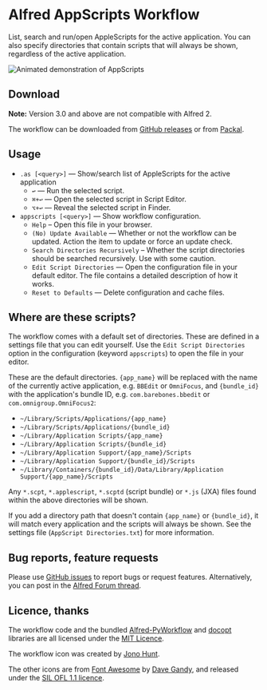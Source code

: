 
Alfred AppScripts Workflow
==========================

List, search and run/open AppleScripts for the active application. You can also specify directories that contain scripts that will always be shown, regardless of the active application.

![][demo]


Download
--------

**Note:** Version 3.0 and above are not compatible with Alfred 2.

The workflow can be downloaded from [GitHub releases][gh-releases] or from [Packal][packal].


Usage
-----

- `.as [<query>]` — Show/search list of AppleScripts for the active application
	- `↩` — Run the selected script.
	- `⌘+↩` — Open the selected script in Script Editor.
	- `⌥+↩` — Reveal the selected script in Finder.
- `appscripts [<query>]` — Show workflow configuration.
    - `Help` – Open this file in your browser.
    - `(No) Update Available` — Whether or not the workflow can be updated. Action the item to update or force an update check.
    - `Search Directories Recursively` – Whether the script directories should be searched recursively. Use with some caution.
    - `Edit Script Directories` — Open the configuration file in your default editor. The file contains a detailed description of how it works.
    - `Reset to Defaults` — Delete configuration and cache files.


Where are these scripts?
------------------------

The workflow comes with a default set of directories. These are defined in a settings file that you can edit yourself. Use the `Edit Script Directories` option in the configuration (keyword `appscripts`) to open the file in your editor.

These are the default directories. `{app_name}` will be replaced with the name of the currently active application, e.g. `BBEdit` or `OmniFocus`, and `{bundle_id}` with the application's bundle ID, e.g. `com.barebones.bbedit` or `com.omnigroup.OmniFocus2`:

- `~/Library/Scripts/Applications/{app_name}`
- `~/Library/Scripts/Applications/{bundle_id}`
- `~/Library/Application Scripts/{app_name}`
- `~/Library/Application Scripts/{bundle_id}`
- `~/Library/Application Support/{app_name}/Scripts`
- `~/Library/Application Support/{bundle_id}/Scripts`
- `~/Library/Containers/{bundle_id}/Data/Library/Application Support/{app_name}/Scripts`

Any `*.scpt`, `*.applescript`, `*.scptd` (script bundle) or `*.js` (JXA) files found within the above directories will be shown.

If you add a directory path that doesn't contain `{app_name}` or `{bundle_id}`, it will match every application and the scripts will always be shown. See the settings file (`AppScript Directories.txt`) for more information.


Bug reports, feature requests
-----------------------------

Please use [GitHub issues][gh-issues] to report bugs or request features. Alternatively, you can post in the [Alfred Forum thread][forum-thread].


Licence, thanks
---------------

The workflow code and the bundled [Alfred-PyWorkflow][alfred-pyworkflow] and [docopt][docopt] libraries are all licensed under the [MIT Licence][mit-licence].

The workflow icon was created by [Jono Hunt][jono].

The other icons are from [Font Awesome][font-awesome] by [Dave Gandy][dave-gandy], and released under the [SIL OFL 1.1 licence][sil-licence].

[alfred-pyworkflow]: https://github.com/harrtho/alfred-pyworkflow
[cc-licence]: http://creativecommons.org/licenses/by-nc/3.0/
[dave-gandy]: https://twitter.com/davegandy
[demo]: https://raw.githubusercontent.com/harrtho/alfred-appscripts/master/demo.gif "Animated demonstration of AppScripts"
[docopt]: https://github.com/docopt/docopt
[font-awesome]: http://fortawesome.github.io/Font-Awesome/
[forum-thread]: http://www.alfredforum.com/topic/4218-appscripts
[gh-issues]: https://github.com/harrtho/alfred-appscripts/issues
[gh-releases]: https://github.com/harrtho/alfred-appscripts/releases
[mit-licence]: http://opensource.org/licenses/MIT
[packal]: http://www.packal.org/workflow/appscripts
[sil-licence]: http://scripts.sil.org/OFL
[jono]: https://www.alfredforum.com/profile/66-jono/
